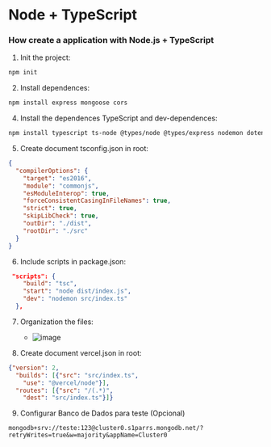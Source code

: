 # Node + TypeScript
### How create a application with Node.js + TypeScript

1. Init the project:
```bash
npm init
```
2. Install dependences:
```bash
npm install express mongoose cors
```
  
4. Install the dependences TypeScript and dev-dependences:
```bash
npm install typescript ts-node @types/node @types/express nodemon dotenv -D
```
     
5. Create document tsconfig.json in root:
```json
{
  "compilerOptions": {
    "target": "es2016", 
    "module": "commonjs", 
    "esModuleInterop": true, 
    "forceConsistentCasingInFileNames": true, 
    "strict": true, 
    "skipLibCheck": true,
    "outDir": "./dist",
    "rootDir": "./src"
  }
}
```
6. Include scripts in package.json:
```json
 "scripts": {
    "build": "tsc",
    "start": "node dist/index.js",
    "dev": "nodemon src/index.ts"
  },
```

7. Organization the files:
    - ![image](https://github.com/user-attachments/assets/3b9c0284-3265-4ebb-9ded-5bf52f46fd56)

8. Create document vercel.json in root:
```json
{"version": 2,
  "builds": [{"src": "src/index.ts",
    "use": "@vercel/node"}],
  "routes": [{"src": "/(.*)",
    "dest": "src/index.ts"}]}
```
9. Configurar Banco de Dados para teste (Opcional)
```
mongodb+srv://teste:123@cluster0.s1parrs.mongodb.net/?retryWrites=true&w=majority&appName=Cluster0
```
